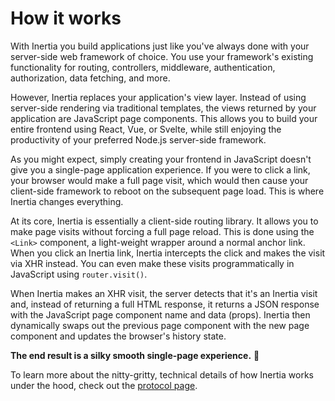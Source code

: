 # How it works

With Inertia you build applications just like you've always done with your server-side web framework of choice. You use your framework's existing functionality for routing, controllers, middleware, authentication, authorization, data fetching, and more.

However, Inertia replaces your application's view layer. Instead of using server-side rendering via traditional templates, the views returned by your application are JavaScript page components. This allows you to build your entire frontend using React, Vue, or Svelte, while still enjoying the productivity of your preferred Node.js server-side framework.

As you might expect, simply creating your frontend in JavaScript doesn't give you a single-page application experience. If you were to click a link, your browser would make a full page visit, which would then cause your client-side framework to reboot on the subsequent page load. This is where Inertia changes everything.

At its core, Inertia is essentially a client-side routing library. It allows you to make page visits without forcing a full page reload. This is done using the `<Link>` component, a light-weight wrapper around a normal anchor link. When you click an Inertia link, Inertia intercepts the click and makes the visit via XHR instead. You can even make these visits programmatically in JavaScript using `router.visit()`.

When Inertia makes an XHR visit, the server detects that it's an Inertia visit and, instead of returning a full HTML response, it returns a JSON response with the JavaScript page component name and data (props). Inertia then dynamically swaps out the previous page component with the new page component and updates the browser's history state.

**The end result is a silky smooth single-page experience.** 🎉

To learn more about the nitty-gritty, technical details of how Inertia works under the hood, check out the [protocol page](/the-protocol).
